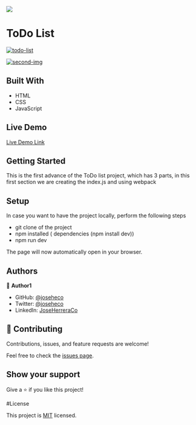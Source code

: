 ![](https://img.shields.io/badge/Microverse-blueviolet)

# ToDo List

<a href="https://imgbb.com/"><img src="https://i.ibb.co/nmw6wWK/todo-list.png" alt="todo-list" border="0"></a>

<a href="https://imgbb.com/"><img src="https://i.ibb.co/6JTYGXv/2022-01-14-17-52-10-localhost-a29a72b1388e.jpg" alt="second-img" border="0"></a>

## Built With

- HTML
- CSS
- JavaScript

## Live Demo

[Live Demo Link](https://joseheco.github.io/Webpack-TODO-List/dist)


## Getting Started

This is the first advance of the ToDo list project, which has 3 parts, in this first section we are creating the index.js and using webpack

## Setup

In case you want to have the project locally, perform the following steps

- git clone of the project
- npm installed ( dependencies (npm install dev))
- npm run dev

The page will now automatically open in your browser.


## Authors

👤 **Author1**

- GitHub: [@joseheco](https://github.com/joseheco)
- Twitter: [@joseheco](https://twitter.com/joseheco)
- LinkedIn: [JoseHerreraCo](https://linkedin.com/in/joseherreraco)


## 🤝 Contributing

Contributions, issues, and feature requests are welcome!

Feel free to check the [issues page](../../issues/).

## Show your support

Give a ⭐️ if you like this project!

#License

This project is [MIT](./MIT.md) licensed.

